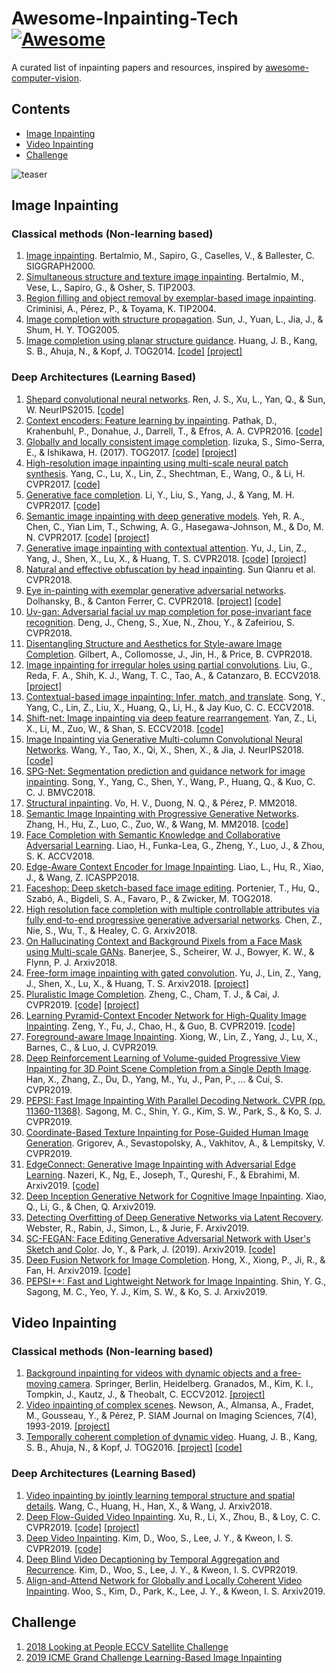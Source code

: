 # Awesome-Inpainting-Tech [![Awesome](https://cdn.rawgit.com/sindresorhus/awesome/d7305f38d29fed78fa85652e3a63e154dd8e8829/media/badge.svg)](https://github.com/sindresorhus/awesome)
A curated list of inpainting papers and resources, inspired by [awesome-computer-vision](https://github.com/jbhuang0604/awesome-computer-vision).


## Contents
 - [Image Inpainting](#image-inpainting)
 - [Video Inpainting](#video-inpainting)
 - [Challenge](#challenge)

![teaser](https://github.com/pathak22/context-encoder/blob/master/images/teaser.jpg "Sample inpainting results on held-out images")


## Image Inpainting 

### Classical methods (Non-learning based)
1. [Image inpainting](http://www.dtic.upf.edu/~mbertalmio/bertalmi.pdf). Bertalmio, M., Sapiro, G., Caselles, V., & Ballester, C. SIGGRAPH2000.
2. [Simultaneous structure and texture image inpainting](http://www.math.ucla.edu/~lvese/PAPERS/01217265.pdf). Bertalmio, M., Vese, L., Sapiro, G., & Osher, S. TIP2003.
3. [Region filling and object removal by exemplar-based image inpainting](http://www.irisa.fr/vista/Papers/2004_ip_criminisi.pdf). Criminisi, A., Pérez, P., & Toyama, K. TIP2004. 
4. [Image completion with structure propagation](http://webee.technion.ac.il/cgm/Computer-Graphics-Multimedia/Undergraduate-Projects/2009/ImageCompletion/ImageCompletion_SIGGRAPH05.pdf). Sun, J., Yuan, L., Jia, J., & Shum, H. Y. TOG2005.
5. [Image completion using planar structure guidance](https://www.microsoft.com/en-us/research/wp-content/uploads/2017/01/structure_completion_small.pdf). Huang, J. B., Kang, S. B., Ahuja, N., & Kopf, J. TOG2014. [[code]](https://github.com/jbhuang0604/StructCompletion) [[project]](https://sites.google.com/site/jbhuang0604/publications/struct_completion)

### Deep Architectures (Learning Based)
1. [Shepard convolutional neural networks](https://papers.nips.cc/paper/5774-shepard-convolutional-neural-networks.pdf). Ren, J. S., Xu, L., Yan, Q., & Sun, W. NeurIPS2015. [[code]](https://github.com/jimmy-ren/vcnn_double-bladed/tree/master/applications/Shepard_CNN)
2. [Context encoders: Feature learning by inpainting](https://arxiv.org/abs/1604.07379). Pathak, D., Krahenbuhl, P., Donahue, J., Darrell, T., & Efros, A. A. CVPR2016. [[code]](https://github.com/pathak22/context-encoder)
3. [Globally and locally consistent image completion](http://hi.cs.waseda.ac.jp/~iizuka/projects/completion/data/completion_sig2017.pdf). Iizuka, S., Simo-Serra, E., & Ishikawa, H. (2017). TOG2017. [[code]](https://github.com/satoshiiizuka/siggraph2017_inpainting) [[project]](http://hi.cs.waseda.ac.jp/~iizuka/projects/completion/en/)
4. [High-resolution image inpainting using multi-scale neural patch synthesis](https://arxiv.org/abs/1611.09969). Yang, C., Lu, X., Lin, Z., Shechtman, E., Wang, O., & Li, H. CVPR2017. [[code]](https://github.com/leehomyc/Faster-High-Res-Neural-Inpainting)
5. [Generative face completion](http://openaccess.thecvf.com/content_cvpr_2017/papers/Li_Generative_Face_Completion_CVPR_2017_paper.pdf). Li, Y., Liu, S., Yang, J., & Yang, M. H. CVPR2017. [[code]](https://github.com/Yijunmaverick/GenerativeFaceCompletion)
6. [Semantic image inpainting with deep generative models](http://openaccess.thecvf.com/content_cvpr_2017/papers/Yeh_Semantic_Image_Inpainting_CVPR_2017_paper.pdf). Yeh, R. A., Chen, C., Yian Lim, T., Schwing, A. G., Hasegawa-Johnson, M., & Do, M. N. CVPR2017. [[code]](https://github.com/moodoki/semantic_image_inpainting) [[project]](http://www.isle.illinois.edu/~yeh17/projects/semantic_inpaint/index.html)
7. [Generative image inpainting with contextual attention](https://arxiv.org/abs/1801.07892). Yu, J., Lin, Z., Yang, J., Shen, X., Lu, X., & Huang, T. S. CVPR2018.  [[code]](https://github.com/JiahuiYu/generative_inpainting) [[project]](http://jiahuiyu.com/deepfill/)
8. [Natural and effective obfuscation by head inpainting](http://openaccess.thecvf.com/content_cvpr_2018/papers/Sun_Natural_and_Effective_CVPR_2018_paper.pdf). Sun Qianru et al. CVPR2018. 
9. [Eye in-painting with exemplar generative adversarial networks](http://openaccess.thecvf.com/content_cvpr_2018/papers/Dolhansky_Eye_In-Painting_With_CVPR_2018_paper.pdf). Dolhansky, B., & Canton Ferrer, C. CVPR2018. [[project]](https://bdol.github.io/exemplar_gans/) [[code]](https://github.com/bdol/exemplar_gans)
10. [Uv-gan: Adversarial facial uv map completion for pose-invariant face recognition](http://openaccess.thecvf.com/content_cvpr_2018/papers/Deng_UV-GAN_Adversarial_Facial_CVPR_2018_paper.pdf). Deng, J., Cheng, S., Xue, N., Zhou, Y., & Zafeiriou, S. CVPR2018.
11. [Disentangling Structure and Aesthetics for Style-aware Image Completion](http://openaccess.thecvf.com/content_cvpr_2018/papers/Gilbert_Disentangling_Structure_and_CVPR_2018_paper.pdf). Gilbert, A., Collomosse, J., Jin, H., & Price, B. CVPR2018. 
12. [Image inpainting for irregular holes using partial convolutions]((https://arxiv.org/abs/1804.07723)). Liu, G., Reda, F. A., Shih, K. J., Wang, T. C., Tao, A., & Catanzaro, B. ECCV2018. [[project]](http://masc.cs.gmu.edu/wiki/partialconv)
13. [Contextual-based image inpainting: Infer, match, and translate](https://arxiv.org/abs/1711.08590). Song, Y., Yang, C., Lin, Z., Liu, X., Huang, Q., Li, H., & Jay Kuo, C. C. ECCV2018. 
14. [Shift-net: Image inpainting via deep feature rearrangement](https://arxiv.org/abs/1801.09392v2). Yan, Z., Li, X., Li, M., Zuo, W., & Shan, S. ECCV2018. [[code]](https://github.com/Zhaoyi-Yan/Shift-Net)
15. [Image Inpainting via Generative Multi-column Convolutional Neural Networks](https://arxiv.org/abs/1810.08771). Wang, Y., Tao, X., Qi, X., Shen, X., & Jia, J. NeurIPS2018. [[code]](https://github.com/shepnerd/inpainting_gmcnn)
16.  [SPG-Net: Segmentation prediction and guidance network for image inpainting](https://arxiv.org/abs/1805.03356). Song, Y., Yang, C., Shen, Y., Wang, P., Huang, Q., & Kuo, C. C. J. BMVC2018. 
17. [Structural inpainting](https://arxiv.org/abs/1803.10348). Vo, H. V., Duong, N. Q., & Pérez, P. MM2018. 
18. [Semantic Image Inpainting with Progressive Generative Networks](https://dl.acm.org/citation.cfm?id=3240625). Zhang, H., Hu, Z., Luo, C., Zuo, W., & Wang, M. MM2018. [[code]](https://github.com/crashmoon/Progressive-Generative-Networks)
19. [Face Completion with Semantic Knowledge and Collaborative Adversarial Learning](https://arxiv.org/pdf/1812.03252.pdf). Liao, H., Funka-Lea, G., Zheng, Y., Luo, J., & Zhou, S. K. ACCV2018.  
20. [Edge-Aware Context Encoder for Image Inpainting](http://mirlab.org/conference_papers/International_Conference/ICASSP%202018/pdfs/0003156.pdf). Liao, L., Hu, R., Xiao, J., & Wang, Z. ICASPP2018. 
21. [Faceshop: Deep sketch-based face image editing](https://arxiv.org/abs/1804.08972). Portenier, T., Hu, Q., Szabó, A., Bigdeli, S. A., Favaro, P., & Zwicker, M. TOG2018.
22. [High resolution face completion with multiple controllable attributes via fully end-to-end progressive generative adversarial networks](https://arxiv.org/pdf/1812.01458.pdf). Chen, Z., Nie, S., Wu, T., & Healey, C. G. Arxiv2018. 
23. [On Hallucinating Context and Background Pixels from a Face Mask using Multi-scale GANs](https://arxiv.org/pdf/1811.07104.pdf). Banerjee, S., Scheirer, W. J., Bowyer, K. W., & Flynn, P. J. Arxiv2018. 
24. [Free-form image inpainting with gated convolution](https://arxiv.org/abs/1806.03589). Yu, J., Lin, Z., Yang, J., Shen, X., Lu, X., & Huang, T. S. Arxiv2018.  [[project]](http://jiahuiyu.com/deepfill2/)
25. [Pluralistic Image Completion](https://arxiv.org/abs/1903.04227). Zheng, C., Cham, T. J., & Cai, J. CVPR2019. [[code]](https://github.com/lyndonzheng/Pluralistic-Inpainting) [[project]](http://www.chuanxiaz.com/publication/pluralistic/)
26. [Learning Pyramid-Context Encoder Network for High-Quality Image Inpainting](https://arxiv.org/abs/1904.07475). Zeng, Y., Fu, J., Chao, H., & Guo, B. CVPR2019. [[code]](https://github.com/researchmm/PEN-Net-for-Inpainting)
27. [Foreground-aware Image Inpainting](https://arxiv.org/abs/1901.05945). Xiong, W., Lin, Z., Yang, J., Lu, X., Barnes, C., & Luo, J. CVPR2019. 
28. [Deep Reinforcement Learning of Volume-guided Progressive View Inpainting for 3D Point Scene Completion from a Single Depth Image](https://arxiv.org/pdf/1903.04019.pdf). Han, X., Zhang, Z., Du, D., Yang, M., Yu, J., Pan, P., ... & Cui, S. CVPR2019. 
29. [PEPSI: Fast Image Inpainting With Parallel Decoding Network. CVPR (pp. 11360-11368)](http://openaccess.thecvf.com/content_CVPR_2019/papers/Sagong_PEPSI__Fast_Image_Inpainting_With_Parallel_Decoding_Network_CVPR_2019_paper.pdf). Sagong, M. C., Shin, Y. G., Kim, S. W., Park, S., & Ko, S. J. CVPR2019. 
30. [Coordinate-Based Texture Inpainting for Pose-Guided Human Image Generation](https://arxiv.org/abs/1811.11459). Grigorev, A., Sevastopolsky, A., Vakhitov, A., & Lempitsky, V. CVPR2019.
31. [EdgeConnect: Generative Image Inpainting with Adversarial Edge Learning](http://arxiv.org/abs/1901.00212). Nazeri, K., Ng, E., Joseph, T., Qureshi, F., & Ebrahimi, M. Arxiv2019. [[code]](https://github.com/knazeri/edge-connect)
32. [Deep Inception Generative Network for Cognitive Image Inpainting](https://arxiv.org/pdf/1812.01458.pdf). Xiao, Q., Li, G., & Chen, Q. Arxiv2019. 
33. [Detecting Overfitting of Deep Generative Networks via Latent Recovery](https://arxiv.org/pdf/1901.03396.pdf). Webster, R., Rabin, J., Simon, L., & Jurie, F. Arxiv2019.
34. [SC-FEGAN: Face Editing Generative Adversarial Network with User's Sketch and Color](https://arxiv.org/abs/1902.06838). Jo, Y., & Park, J. (2019). Arxiv2019. [[code]](https://github.com/JoYoungjoo/SC-FEGAN)
35. [Deep Fusion Network for Image Completion](https://arxiv.org/abs/1904.08060). Hong, X., Xiong, P., Ji, R., & Fan, H. Arxiv2019. [[code]](https://github.com/hughplay/DFNet)
36. [PEPSI++: Fast and Lightweight Network for Image Inpainting](https://arxiv.org/pdf/1905.09010.pdf). Shin, Y. G., Sagong, M. C., Yeo, Y. J., Kim, S. W., & Ko, S. J. Arxiv2019. 



## Video Inpainting 

### Classical methods (Non-learning based)

1. [Background inpainting for videos with dynamic objects and a free-moving camera](https://gvv.mpi-inf.mpg.de/projects/vidbginp/granados12b_vidbginp.pdf). Springer, Berlin, Heidelberg. Granados, M., Kim, K. I., Tompkin, J., Kautz, J., & Theobalt, C. ECCV2012. [[project]](https://gvv.mpi-inf.mpg.de/projects/vidbginp/index.html)
2. [Video inpainting of complex scenes](https://perso.telecom-paristech.fr/gousseau/video_inpainting/Video_inpainting_complex_scenes.pdf). Newson, A., Almansa, A., Fradet, M., Gousseau, Y., & Pérez, P. SIAM Journal on Imaging Sciences, 7(4), 1993-2019. [[project]](https://perso.telecom-paristech.fr/gousseau/video_inpainting/) 
3. [Temporally coherent completion of dynamic video](https://www.microsoft.com/en-us/research/wp-content/uploads/2017/01/SigAsia_2016_VideoCompletion.pdf). Huang, J. B., Kang, S. B., Ahuja, N., & Kopf, J. TOG2016. [[project]](https://filebox.ece.vt.edu/~jbhuang/project/vidcomp/index.html) [[code]](https://github.com/amjltc295/Temporally-Coherent-Completion-of-Dynamic-Video)

### Deep Architectures (Learning Based)
1. [Video inpainting by jointly learning temporal structure and spatial details](https://arxiv.org/abs/1806.08482). Wang, C., Huang, H., Han, X., & Wang, J. Arxiv2018. 
2. [Deep Flow-Guided Video Inpainting](https://arxiv.org/abs/1905.02884). Xu, R., Li, X., Zhou, B., & Loy, C. C. CVPR2019. [[code]](https://github.com/nbei/Deep-Flow-Guided-Video-Inpainting) [[project]](https://nbei.github.io/video-inpainting.html)
3. [Deep Video Inpainting](https://arxiv.org/abs/1905.01639). Kim, D., Woo, S., Lee, J. Y., & Kweon, I. S. CVPR2019. [[code]](https://github.com/mcahny/Deep-Video-Inpainting)
4. [Deep Blind Video Decaptioning by Temporal Aggregation and Recurrence](http://openaccess.thecvf.com/content_CVPR_2019/papers/Kim_Deep_Blind_Video_Decaptioning_by_Temporal_Aggregation_and_Recurrence_CVPR_2019_paper.pdf). Kim, D., Woo, S., Lee, J. Y., & Kweon, I. S. CVPR2019. 
5. [Align-and-Attend Network for Globally and Locally Coherent Video Inpainting](https://arxiv.org/abs/1905.13066). Woo, S., Kim, D., Park, K., Lee, J. Y., & Kweon, I. S. Arxiv2019. 



## Challenge 

1. [2018 Looking at People ECCV Satellite Challenge](http://chalearnlap.cvc.uab.es/challenge/26/description/)
2. [2019 ICME Grand Challenge Learning-Based Image Inpainting](https://icme19inpainting.github.io/)

